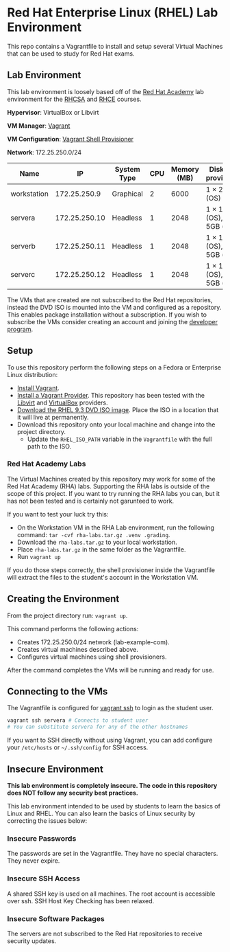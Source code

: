 # Red Hat Enterprise Linux (RHEL) Lab Environment

This repo contains a Vagrantfile to install and setup several Virtual Machines that can be used to study for Red Hat exams.

## Lab Environment

This lab environment is loosely based off of the [Red Hat Academy](https://www.redhat.com/en/services/training/red-hat-academy) lab environment for the [RHCSA](https://www.redhat.com/en/services/certification/rhcsa) and [RHCE](https://www.redhat.com/en/services/certification/rhce) courses.

**Hypervisor**: VirtualBox or Libvirt

**VM Manager**: [Vagrant](https://developer.hashicorp.com/vagrant)

**VM Configuration**: [Vagrant Shell Provisioner](https://developer.hashicorp.com/vagrant/docs/provisioning/shell)

**Network**: 172.25.250.0/24

| Name        | IP              | System Type | CPU | Memory (MB) | Disks (this provisioned)                |
|-------------|-----------------|-------------|-----|-------------|-----------------------------------------|
| workstation | 172.25.250.9    | Graphical   | 2   | 6000        | 1 × 20GB (OS)                           |
| servera     | 172.25.250.10   | Headless    | 1   | 2048        | 1 × 10GB (OS), 3 × 5GB (blank)          |
| serverb     | 172.25.250.11   | Headless    | 1   | 2048        | 1 × 10GB (OS), 3 × 5GB (blank)          |
| serverc     | 172.25.250.12   | Headless    | 1   | 2048        | 1 × 10GB (OS), 3 × 5GB (blank)          |

The VMs that are created are not subscribed to the Red Hat repositories, instead the DVD ISO is mounted into the VM and configured as a repository. This enables package installation without a subscription. If you wish to subscribe the VMs consider creating an account and joining the [developer program](https://developers.redhat.com/articles/faqs-no-cost-red-hat-enterprise-linux).

## Setup

To use this repository perform the following steps on a Fedora or Enterprise Linux distribution:

- [Install Vagrant](https://developer.hashicorp.com/vagrant/downloads).
- [Install a Vagrant Provider](https://developer.hashicorp.com/vagrant/docs/providers). This repository has been tested with the [Libvirt](https://github.com/vagrant-libvirt/vagrant-libvirt) and [VirtualBox](https://www.virtualbox.org/) providers.
- [Download the RHEL 9.3 DVD ISO image](https://developers.redhat.com/products/rhel/download#exploreotherredhatproducts). Place the ISO in a location that it will live at permanently.
- Download this repository onto your local machine and change into the project directory.
    - Update the `RHEL_ISO_PATH` variable in the `Vagrantfile` with the full path to the ISO.

### Red Hat Academy Labs

The Virtual Machines created by this repository may work for some of the Red Hat Academy (RHA) labs. Supporting the RHA labs is outside of the scope of this project. If you want to try running the RHA labs you can, but it has not been tested and is certainly not garunteed to work.

If you want to test your luck try this:

- On the Workstation VM in the RHA Lab environment, run the following command: `tar -cvf rha-labs.tar.gz .venv .grading`.
- Download the `rha-labs.tar.gz` to your local workstation.
- Place `rha-labs.tar.gz` in the same folder as the Vagrantfile.
- Run `vagrant up`

If you do those steps correctly, the shell provisioner inside the Vagrantfile will extract the files to the student's account in the Workstation VM.

## Creating the Environment

From the project directory run: `vagrant up`.

This command performs the following actions:

- Creates 172.25.250.0/24 network (lab-example-com).
- Creates virtual machines described above.
- Configures virtual machines using shell provisioners.

After the command completes the VMs will be running and ready for use.

## Connecting to the VMs

The Vagrantfile is configured for [vagrant ssh](https://developer.hashicorp.com/vagrant/docs/cli/ssh) to login as the student user.

```sh
vagrant ssh servera # Connects to student user
# You can substitute servera for any of the other hostnames
```

If you want to SSH directly without using Vagrant, you can add configure your `/etc/hosts` or `~/.ssh/config` for SSH access.

## Insecure Environment

**This lab environment is completely insecure. The code in this repository does NOT follow any security best practices.**

This lab environment intended to be used by students to learn the basics of Linux and RHEL. You can also learn the basics of Linux security by correcting the issues below:

### Insecure Passwords

The passwords are set in the Vagrantfile. They have no special characters. They never expire.

### Insecure SSH Access

A shared SSH key is used on all machines. The root account is accessible over ssh. SSH Host Key Checking has been relaxed.

### Insecure Software Packages

The servers are not subscribed to the Red Hat repositories to receive security updates.

